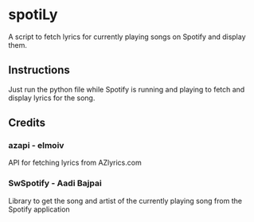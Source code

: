 # spotiLy
A script to fetch lyrics for currently playing songs on Spotify and display them.


## Instructions
Just run the python file while Spotify is running and playing to fetch and display lyrics for the song.

## Credits
### azapi - elmoiv
API for fetching lyrics from AZlyrics.com

### SwSpotify - Aadi Bajpai
Library to get the song and artist of the currently playing song from the Spotify application
